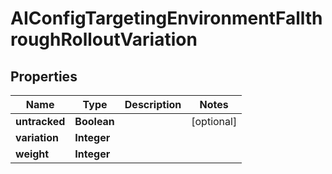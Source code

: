 

# AIConfigTargetingEnvironmentFallthroughRolloutVariation


## Properties

| Name | Type | Description | Notes |
|------------ | ------------- | ------------- | -------------|
|**untracked** | **Boolean** |  |  [optional] |
|**variation** | **Integer** |  |  |
|**weight** | **Integer** |  |  |




